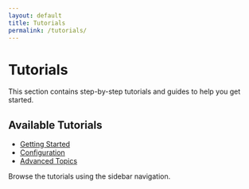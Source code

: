 ```yaml
---
layout: default
title: Tutorials
permalink: /tutorials/
---
```


# Tutorials

This section contains step-by-step tutorials and guides to help you get started.

## Available Tutorials

- [Getting Started](tutorials/getting-started.html)
- [Configuration](tutorials/configuration.html)
- [Advanced Topics](tutorials/advanced-topics.html)

Browse the tutorials using the sidebar navigation.

